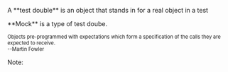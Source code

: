 <p>A **test double** is an object that stands in for a real object in a test</p>
<p>**Mock** is a type of test doube. </p>
<p style="font-size: 0.8em">
Objects pre-programmed with expectations which form a specification of the calls they are expected to receive. <br/>--Martin Fowler
</p>

Note:
